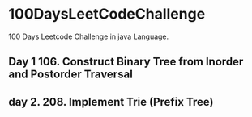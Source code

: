 # 100DaysLeetCodeChallenge
100 Days Leetcode Challenge in java Language.

## Day 1 106. Construct Binary Tree from Inorder and Postorder Traversal
## day 2. 208. Implement Trie (Prefix Tree)

